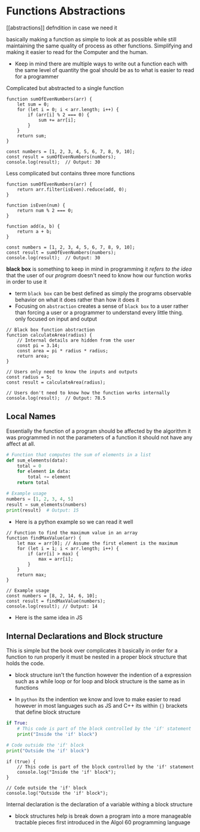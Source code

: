 # Functions Abstractions 
[[abstractions]] defndition in case we need it 

basically making a function as simple to look at as possible while still maintaining the same quality of process as other functions. Simplifying and making it easier to read for the Computer and the human. 

- Keep in mind there are multiple ways to write out a function each with the same level of quantity the goal should be as to what is easier to read for a programmer 

Complicated but abstracted to a single function 
```JS 
function sumOfEvenNumbers(arr) {
    let sum = 0;
    for (let i = 0; i < arr.length; i++) {
        if (arr[i] % 2 === 0) {
            sum += arr[i];
        }
    }
    return sum;
}

const numbers = [1, 2, 3, 4, 5, 6, 7, 8, 9, 10];
const result = sumOfEvenNumbers(numbers);
console.log(result);  // Output: 30

```

Less complicated but contains three more functions 
```JS
function sumOfEvenNumbers(arr) {
    return arr.filter(isEven).reduce(add, 0);
}

function isEven(num) {
    return num % 2 === 0;
}

function add(a, b) {
    return a + b;
}

const numbers = [1, 2, 3, 4, 5, 6, 7, 8, 9, 10];
const result = sumOfEvenNumbers(numbers);
console.log(result);  // Output: 30
```

**black box** is something to keep in mind in programming it *refers to the idea* that the user of our *program* doesn't need to know how our function works in order to use it

- term `black box` can be best defined as simply the programs observable behavior on what it does rather than how it does it
- Focusing on `abstraction` creates a sense of `black box` to a user rather than forcing a user or a programmer to understand every little thing.  only focused on input and output 

```JS
// Black box function abstraction
function calculateArea(radius) {
    // Internal details are hidden from the user
    const pi = 3.14;
    const area = pi * radius * radius;
    return area;
}

// Users only need to know the inputs and outputs
const radius = 5;
const result = calculateArea(radius);

// Users don't need to know how the function works internally
console.log(result);  // Output: 78.5

```
## Local Names 

Essentially the function of a program should be affected by the algorithm it was programmed in not the parameters of a function it should not have any affect at all. 

```Python 
# Function that computes the sum of elements in a list
def sum_elements(data):
    total = 0
    for element in data:
        total += element
    return total

# Example usage
numbers = [1, 2, 3, 4, 5]
result = sum_elements(numbers)
print(result)  # Output: 15

```
- Here is a python example so we can read it well 

```JS 
// Function to find the maximum value in an array
function findMaxValue(arr) {
    let max = arr[0]; // Assume the first element is the maximum
    for (let i = 1; i < arr.length; i++) {
        if (arr[i] > max) {
            max = arr[i];
        }
    }
    return max;
}

// Example usage
const numbers = [8, 2, 14, 6, 10];
const result = findMaxValue(numbers);
console.log(result); // Output: 14

```

- Here is the same idea in JS 

## Internal Declarations and Block structure 
This is simple but the book over complicates it basically in order for a function to run properly it must be nested in a proper block structure that holds the code.

- block structure  isn't the function however the indention of a expression such as a while loop or for loop and block structure is the same as in functions

- In `python` its the indention we know and love to make easier to read however in most languages such as JS and C++ its within `{}` brackets that define block structure 
```Python 
if True:
    # This code is part of the block controlled by the 'if' statement
    print("Inside the 'if' block")

# Code outside the 'if' block
print("Outside the 'if' block")

```

```JS
if (true) {
    // This code is part of the block controlled by the 'if' statement
    console.log("Inside the 'if' block");
}

// Code outside the 'if' block
console.log("Outside the 'if' block");

```

Internal declaration is the declaration of a variable withing a block structure 

- block structures help is break down a program into a more manageable tractable pieces first introduced in the Algol 60 programming language

